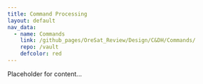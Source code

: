```yaml
---
title: Command Processing
layout: default
nav_data:
  - name: Commands
    link: /github_pages/OreSat_Review/Design/C&DH/Commands/
    repo: /vault
    defcolor: red
---
```



Placeholder for content...
